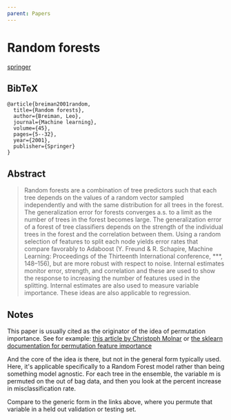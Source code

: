 ```yaml
---
parent: Papers
---
```


# Random forests

[springer](https://link.springer.com/article/10.1023/A:1010933404324)

## BibTeX
```
@article{breiman2001random,
  title={Random forests},
  author={Breiman, Leo},
  journal={Machine learning},
  volume={45},
  pages={5--32},
  year={2001},
  publisher={Springer}
}
```

## Abstract

> Random forests are a combination of tree predictors such that each tree depends on the values of a random vector sampled independently and with the same distribution for all trees in the forest. The generalization error for forests converges a.s. to a limit as the number of trees in the forest becomes large. The generalization error of a forest of tree classifiers depends on the strength of the individual trees in the forest and the correlation between them. Using a random selection of features to split each node yields error rates that compare favorably to Adaboost (Y. Freund & R. Schapire, Machine Learning: Proceedings of the Thirteenth International conference, ***, 148–156), but are more robust with respect to noise. Internal estimates monitor error, strength, and correlation and these are used to show the response to increasing the number of features used in the splitting. Internal estimates are also used to measure variable importance. These ideas are also applicable to regression.


## Notes

This paper is usually cited as the originator of the idea of permutation importance.
See for example:
[this article by Christoph Molnar](https://christophm.github.io/interpretable-ml-book/feature-importance.html#fn43)
or [the sklearn documentation for permutation feature importance](https://scikit-learn.org/stable/modules/permutation_importance.html)

And the core of the idea *is* there, but not in the general form typically used.
Here, it's applicable specifically to a Random Forest model rather than being something model agnostic. 
For each tree in the ensemble, the variable m is permuted on the out of bag data, 
and then you look at the percent increase in misclassification rate.

Compare to the generic form in the links above, where you permute that variable in a held out validation or testing set.


